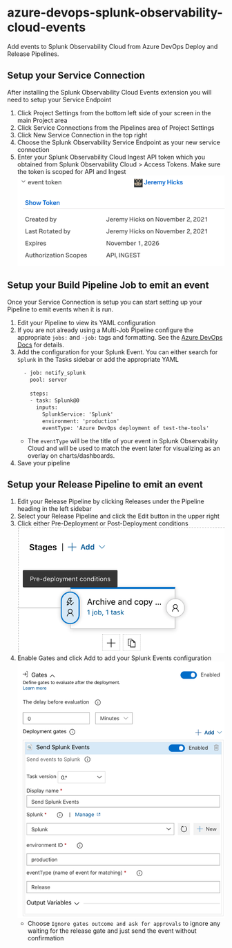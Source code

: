 # azure-devops-splunk-observability-cloud-events
Add events to Splunk Observability Cloud from Azure DevOps Deploy and Release Pipelines.

## Setup your Service Connection
After installing the Splunk Observability Cloud Events extension you will need to setup 
your Service Endpoint 
1. Click Project Settings from the bottom left side of your screen in the main Project area
2. Click Service Connections from the Pipelines area of Project Settings
3. Click New Service Connection in the top right
4. Choose the Splunk Observability Service Endpoint as your new service connection
5. Enter your Splunk Observability Cloud Ingest API token which you obtained from Splunk Observability Cloud > Access Tokens. Make sure the token is scoped for API and Ingest ![Example](./images/access-token-box.png)

## Setup your Build Pipeline Job to emit an event
Once your Service Connection is setup you can start setting up your Pipeline to emit events when it is run.
1. Edit your Pipeline to view its YAML configuration
2. If you are not already using a Multi-Job Pipeline configure the appropriate `jobs:` and `-job:` tags and formatting. See the [Azure DevOps Docs](https://docs.microsoft.com/en-us/azure/devops/pipelines/process/phases?view=azure-devops&tabs=yaml#multi-job-configuration) for details.
3. Add the configuration for your Splunk Event. You can either search for `Splunk` in the Tasks sidebar or add the appropriate YAML
    ```
      - job: notify_splunk
        pool: server

        steps:
        - task: Splunk@0
          inputs:
            SplunkService: 'Splunk'
            environment: 'production'
            eventType: 'Azure DevOps deployment of test-the-tools'
    ```
    - The `eventType` will be the title of your event in Splunk Observability Cloud and will be used to match the event later for visualizing as an overlay on charts/dashboards.
4. Save your pipeline

## Setup your Release Pipeline to emit an event
1. Edit your Release Pipeline by clicking Releases under the Pipeline heading in the left sidebar
2. Select your Release Pipeline and click the Edit button in the upper right
3. Click either Pre-Deployment or Post-Deployment conditions 
    ![deployment-conditions](./images/deployment-conditions.png)
4. Enable Gates and click Add to add your Splunk Events configuration
    ![release-gate-config](./images/release-gate-settings.png)
    - Choose `Ignore gates outcome and ask for approvals` to ignore any waiting for the release gate and just send the event without confirmation